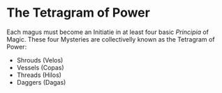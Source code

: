 # The Tetragram of Power

Each magus must become an Initiatie in at least four basic _Principia_ of Magic. 
These four Mysteries are collectivelly known as the Tetragram of Power:

- Shrouds (Velos)
- Vessels (Copas)
- Threads (Hilos)
- Daggers (Dagas)

